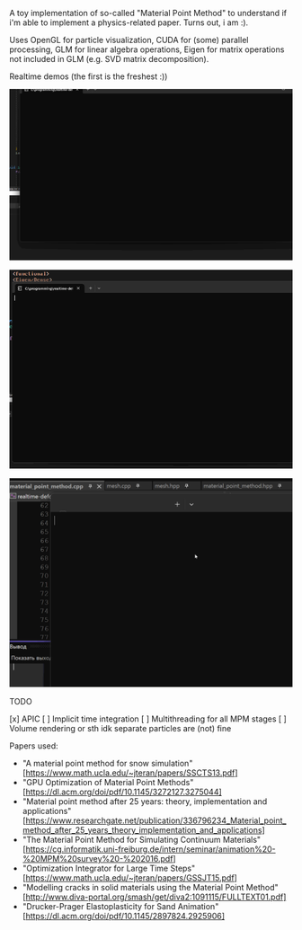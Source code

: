 A toy implementation of so-called "Material Point Method" to understand if i'm able to implement a physics-related paper.
Turns out, i am :).

Uses OpenGL for particle visualization, CUDA for (some) parallel processing, GLM for linear algebra operations, Eigen for matrix operations not included in GLM (e.g. SVD matrix decomposition).

Realtime demos (the first is the freshest :))

![demo_last](./demo_last.gif)

![demo](./demo.gif)

![demo2](./demo2.gif)

TODO

[x] APIC
[ ] Implicit time integration
[ ] Multithreading for all MPM stages
[ ] Volume rendering or sth idk separate particles are (not) fine

Papers used:
* "A material point method for snow simulation" [https://www.math.ucla.edu/~jteran/papers/SSCTS13.pdf]
* "GPU Optimization of Material Point Methods" [https://dl.acm.org/doi/pdf/10.1145/3272127.3275044]
* "Material point method after 25 years: theory, implementation and applications" [https://www.researchgate.net/publication/336796234_Material_point_method_after_25_years_theory_implementation_and_applications]
* "The Material Point Method for Simulating
Continuum Materials" [https://cg.informatik.uni-freiburg.de/intern/seminar/animation%20-%20MPM%20survey%20-%202016.pdf]
* "Optimization Integrator for Large Time Steps" [https://www.math.ucla.edu/~jteran/papers/GSSJT15.pdf]
* "Modelling cracks in solid materials using the Material Point Method" [http://www.diva-portal.org/smash/get/diva2:1091115/FULLTEXT01.pdf]
* "Drucker-Prager Elastoplasticity for Sand Animation" [https://dl.acm.org/doi/pdf/10.1145/2897824.2925906]